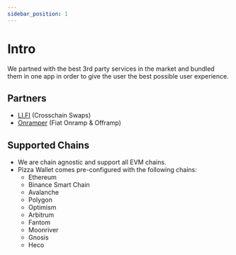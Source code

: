 ```yaml
---
sidebar_position: 1
---
```


# Intro

We partned with the best 3rd party services in the market and bundled them in one app in order to give the user the best possible user experience.

## Partners

- [LI.FI](https://li.fi/) (Crosschain Swaps)
- [Onramper](https://onramper.com/) (Fiat Onramp & Offramp)

## Supported Chains

- We are chain agnostic and support all EVM chains.
- Pizza Wallet comes pre-configured with the following chains:
    - Ethereum
    - Binance Smart Chain
    - Avalanche
    - Polygon
    - Optimism
    - Arbitrum
    - Fantom
    - Moonriver
    - Gnosis
    - Heco
